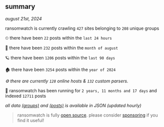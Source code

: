 
## summary
_august 21st, 2024_

ransomwatch is currently crawling `427` sites belonging to `208` unique groups

⏲ there have been `22` posts within the `last 24 hours`

🦈 there have been `232` posts within the `month of august`

🪐 there have been `1206` posts within the `last 90 days`

🏚 there have been `3254` posts within the `year of 2024`

_⚙️ there are currently `128` online hosts & `132` custom parsers._

🦕 ransomwatch has been running for `2 years, 11 months and 17 days` and indexed `12711` posts

_all data  [(groups)](http://ransomwhat.telemetry.ltd/groups) and [(posts)](http://ransomwhat.telemetry.ltd/posts) is available in JSON (updated hourly)_

> ransomwatch is fully [open source](https://github.com/joshhighet/ransomwatch#ransomwatch--). please consider [sponsoring](https://github.com/sponsors/joshhighet) if you find it useful!
